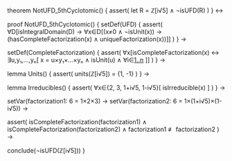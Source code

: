theorem NotUFD_5thCyclotomic() {
  assert(
    let R = ℤ[i√5] ∧
    ¬isUFD(R)
  )
} ↔

proof NotUFD_5thCyclotomic() {
  setDef(UFD) {
    assert(
      ∀D[isIntegralDomain(D) → 
        ∀x∈D[(x≠0 ∧ ¬isUnit(x)) →
          (hasCompleteFactorization(x) ∧
           uniqueFactorization(x))]]
    )
  } →

  setDef(CompleteFactorization) {
    assert(
      ∀x[isCompleteFactorization(x) ↔
        ∃u,y₁,...,yₙ[
          x = u×y₁×...×yₙ ∧
          isUnit(u) ∧
          ∀i∈[1..n](isIrreducible(yᵢ))
        ]]
    )
  } →

  lemma Units() {
    assert(
      units(ℤ[i√5]) = {1, -1}
    )
  } →

  lemma Irreducibles() {
    assert(
      ∀x∈{2, 3, 1+i√5, 1-i√5}[
        isIrreducible(x)
      ]
    )
  } →

  setVar(factorization1: 6 = 1×2×3) →
  setVar(factorization2: 6 = 1×(1+i√5)×(1-i√5)) →
  
  assert(
    isCompleteFactorization(factorization1) ∧
    isCompleteFactorization(factorization2) ∧
    factorization1 ≢ factorization2
  ) →

  conclude(¬isUFD(ℤ[i√5]))
}
